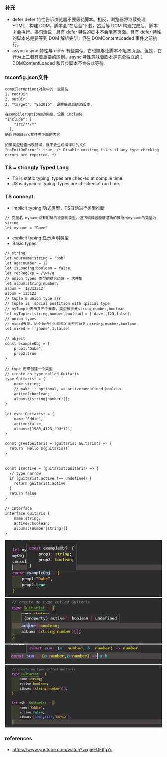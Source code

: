 ### 补充
- defer defer 特性告诉浏览器不要等待脚本。相反，浏览器将继续处理 HTML，构建 DOM。脚本会“在后台”下载，然后等 DOM 构建完成后，脚本才会执行。换句话说：具有 defer 特性的脚本不会阻塞页面。具有 defer 特性的脚本总是要等到 DOM 解析完毕，但在 DOMContentLoaded 事件之前执行。
- async async 特性与 defer 有些类似。它也能够让脚本不阻塞页面。但是，在行为上二者有着重要的区别。async 特性意味着脚本是完全独立的：DOMContentLoaded 和异步脚本不会彼此等待.
### tsconfig.json文件
```
compilerOptions对象中的一些属性
1. rootDir 
2. outDir
3. "target": "ES2016", 设置编译后的JS版本,

在compilerOptions的同级，设置 include
"include": [
    "src/**/*"
  ],
确保只编译src文件夹下面的内容

如果类型检查出现错误，就不会生成编译后的文件
"noEmitOnError": true, /* Disable emitting files if any type checking errors are reported. */
```

### TS = strongly Typed Lang
- TS is static typing: types are checked at compile time.
- JS is dynamic typing: types are checked at run time.

### TS concept
- implicit typing 隐式类型，TS自动进行类型推断
```TS
// 变量名 myname没有明确的被指明类型，但TS编译器能够准确的推断出myname的类型为string
let myname = "Dave"
```
- explicit typing:显示声明类型
- Basic types
```TS
// string
let yourname:string = 'bob'
let age:number = 12
let isLoading:boolean = false;
let re:RegExp = /\w+/g
// union types 类型的结合运算 = 求并集
let album:string|number;
album = '12312312'
album = 123123
// tuple & union type arr
// Tuple is  spcial postition with spicial type
// myTumple表示共三个元素，类型依次是string,number,boolean
let myTuple:[string,number,boolean] = ['dave',123,false];
// union types
// mixed表示，这个数组中的元素的类型可以是：string,number,boolean
let mixed = ['jhone',1,false]

// object
const exampleObj = {
    prop1:"Dabe",
    prop2:true
}

// type 用来创建一个类型
// create an type called Guitaris
type Guitarist = {
    name:string;
    // make it optional, => active:undefined|boolean
    active?:boolean;
    albums:(string|number)[];
}

let evh: Guitarist = {
    name:'Eddie',
    active:false,
    albums:[1983,4123,'OU*12']
}

const greetGuitaris = (guitaris: Guitarist) => {
  return `Hello ${guitaris}!`
}


const isActive = (guitarist:Guitaris) => {
  // type narrow
  if (guitarist.active !== undefined) {
    return guitarist.active
  }
  return false
}

// interface
interface Guitaris {
    name:string;
    active?:boolean;
    albums:(number|string)[]
} 
```
![对象](./imgs/obj.png)
![可选属性](./imgs/optional-props.png)
![sum函数](./imgs/sum.png)
![创建一个新类型](./imgs/type.png)
### references
- https://www.youtube.com/watch?v=gieEQFIfgYc